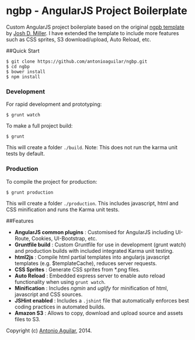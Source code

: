 ngbp - AngularJS Project Boilerplate
====================================

Custom AngularJS project boilerplate based on the original [ngpb template](https://github.com/ngbp/ngbp) by [Josh D. Miller](https://github.com/joshdmiller). I have extended the template to include more features such as CSS sprites, S3 download/upload, Auto Reload, etc. 

##Quick Start
```
$ git clone https://github.com/antonioaguilar/ngbp.git
$ cd ngbp
$ bower install
$ npm install
```

### Development
For rapid development and prototyping:
```
$ grunt watch
```
To make a full project build: 
```
$ grunt
```
This will create a folder `./build`. Note: This does not run the karma unit tests by default.  

### Production
To compile the project for production:
```
$ grunt production
```
This will create a folder `./production`. This includes javascript, html and CSS minification and runs the Karma unit tests. 


##Features
* **AngularJS common plugins** : Customised for AngularJS including UI-Route, Cookies, UI-Bootstrap, etc. 
* **Gruntfile build** : Custom Gruntfile for use in development (grunt watch) and production builds with included integrated Karma unit testing.
* **html2js** : Compile html partial templates into angularjs javascript templates (e.g. $templateCache), reduces server requests.
* **CSS Sprites** : Generate CSS sprites from *.png files. 
* **Auto Reload** : Embedded express server to enable auto reload functionality when using `grunt watch`.   
* **Minification** : Includes *ngmin* and *uglify* for minification of html, javascript and CSS sources. 
* **JSHint enabled** : Includes a `.jshint` file that automatically enforces best coding practices in automated builds. 
* **Amazon S3** : Allows to copy, download and upload source and assets files to S3. 
 

Copyright (c) [Antonio Aguilar](http://www.antonio-aguilar.com), 2014.

